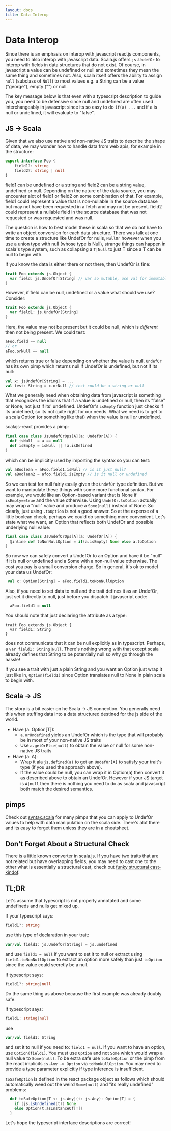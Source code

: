 ```yaml
---
layout: docs
title: Data Interop
---
```

# Data Interop
Since there is an emphasis on interop with javascript reactjs components, you
need to also interop with javascript data. Scala.js offers `js.UndefOr` to
interop with fields in data structures that do not exist. Of course, in
javascript a value can be undefined or null and sometimes they mean the same
thing and sometimes not. Also, scala itself offers the ability to assign `null`
(subclass of `Null`) to most values e.g. a String can be a value ("george"),
empty ("") or null.

The key message below is that even with a typescript description to guide you,
you need to be defensive since null and undefined are often used interchangeably
in javascript since its so easy to do `if(a) ...` and if a is null or undefined,
it will evaluate to "false".

## JS -> Scala
Given that we also use native and non-native JS traits to describe the shape of
data, we may wonder how to handle data from web apis, for example in the
structure:

```typescript
export interface Foo { 
    field1?: string
    field2?: string | null
}
```

field1 can be undefined or a string and field2 can be a string value, undefined
or null. Depending on the nature of the data source, you may encounter alot of
field1 or field2 on some combination of that. For example, field1 could
represent a value that is non-nullable in the source database but may not have
been requested in a fetch and may not be present. field2 could represent a
nullable field in the source database that was not requested or was requested
and was null.

The question is how to best model these in scala so that we do not have to write
an object conversion for each data structure. There was talk at one time to
create a structure like UndefOr for nulls, `NullOr` however when you use a union
type with null (whose type is Null), strange things can happen in scala's type
system, such as collapsing a `T|Null` to just T since a T can be null to begin
with.

If you know the data is either there or not there, then UndefOr is fine:

```scala
trait Foo extends js.Object {
  var field: js.UndefOr[String] // var so mutable, use val for immutable
}
```

However, if field can be null, undefined or a value what should we use? Consider:

```scala
trait Foo extends js.Object {
  var field1: js.UndefOr[String]
}
```

Here, the value may not be present but it could be null, which is *different*
then not being present. We could test:

```scala
aFoo.field == null
// or
aFoo.orNull == null
```

which returns true or false depending on whether the value is null. `UndefOr`
has its own pimp which returns null if UndefOr is undefined, but not if its
null:

```scala
val x: jsUndefOr[String] = ...
val test: String = x.orNull // test could be a string or null
```

What we generally need when obtaining data from javascript is something that
recognizes the idioms that if a value is undefined or null, then its "false" or
None, not just if its' undefined. UndefOr's `isEmpty` function just checks if
its undefined, so its not quite right for our needs. What we need is to get to a
scala Option (or something like that) when the value is null *or* undefined.

scalajs-react provides a pimp:
```scala
final case class JsUndefOrOps[A](a: UndefOr[A]) {
  def isNull  = a == null
  def isEmpty = isNull || !a.isDefined
}
```

which can be implicitly used by importing the syntax so you can test:

```scala
val aBoolean = aFoo.field1.isNull // is it just null?
val aBoolean2 = afoo.field1.isEmpty // is it null or undefined
```

So we can test for null fairly easily given the `UndefOr` type definition. But
we want to manipulate these things with some more functional syntax. For
example, we would like an Option-based variant that is None if `isEmpty==true`
and the value otherwise. Using `UndefOr.toOption` actually may wrap a "null"
value and produce a `Some(null)` instead of None. So clearly, just using
`.toOption` is not a good answer. So at the expense of a little boolean check,
perhaps we could do something more convenient. Let's state what we want, an
Option that reflects both UndefOr and possible underlying null value:

```scala
final case class JsUndefOrOps[A](a: UndefOr[A]) {
  @inline def toNonNullOption = if(a.isEmpty) None else a.toOption
}
```

So now we can safely convert a UndefOr to an Option and have it be "null" if it
is null or undefined and a Some with a non-null value otherwise. The cost you
pay is a small conversion charge. So in general, it's ok to model your data us
UndefOr:

```scala
 val x: Option[String] = aFoo.field1.toNonNullOption
```

Also, if you need to set data to null and the trait defines it as an UndefOr,
just set it directly to null, just before you dispatch it javascript code:

```scala
  aFoo.field1 = null
```

You should note that just declaring the attribute as a type:

```
trait Foo extends js.Object {
  var field1: String
}
```

does not communicate that it can be null explicitly as in typescript. Perhaps, a
`var field1: String|Null`. There's nothing wrong with that except scala already
defines that String to be potentially null so why go through the hassle!

If you see a trait with just a plain String and you want an Option just wrap it
just like in, `Option(field1)` since Option translates null to None in plain
scala to begin with.

## Scala -> JS
The story is a bit easier on he Scala -> JS connection. You generally need this
when stuffing data into a data structured destined for the js side of the world.

* Have (a: Option[T]): 
   * `a.orUndefined` yields an UndefOr which is the type that will probably be
     in most of your non-native JS traits
   * Use `a.getOrElse(null)` to obtain the value or null for some non-native JS traits
* Have (a: A): 
   * Wrap it ala `js.defined(a)` to get an `UndefOr[A]` to satisfy your trait's
     type (if you used the approach above).
   * If the value could be null, you can wrap it in Option(a) then convert it as
     described above to obtain an UndefOr. However if your JS target is `A|null`
     then there is nothing you need to do as scala and javascript both match the
     desired semantics.

## pimps
Check out
[syntax.scala](https://github.com/aappddeevv/scalajs-react/blob/master/scalajs-react-core/src/main/scala/syntax.scala)
for many pimps that you can apply to UndefOr values to help with data
manipulation on the scala side. There's alot there and its easy to forget them
unless they are in a cheatsheet.

## Don't Forget About a Structural Check
There is a little known converter in scala.js. If you have two traits that are
not related but have overlapping fields, you may need to cast one to the other
what is essentially a structural cast, check out [funky structural
cast-kindof](https://www.scala-js.org/api/scalajs-library/latest/#scala.scalajs.js.package@use[A](x:A):scala.scalajs.js.Using[A]).

## TL;DR
Let's assume that typescript is not properly annotated and some undefineds and nulls get mixed up. 

If your typescript says:
```typescript
field1?: string
```
use this type of declaration in your trait:
```scala
var/val field1: js.UndefOr[String] = js.undefined
```

and use `field1 = null` if you want to set it to null or extract using
`field1.toNonNullOption` to extract an option more safely than just `toOption`
since the value could secretly be a null.

If typescript says:
```typescript
field1?: string|null
```
Do the same thing as above because the first example was already doubly safe.

If typescript says:
```typescript
field1: string|null
```
use 
```scala
var/val field1: String
```

and set it to null if you need to: `field1 = null`. If you want to have an
option, use `Option(field1)`. You must use `Option` and not `Some` which would
wrap a null value to `Some(null)`. To be extra safe use `toSafeOption` or the
pimp from the react implicits `js.Any -> Option` via `toNonNullOption`. You may
need to provide a type parameter explicitly if type inference is insufficient.

`toSafeOption` is defined in the react package object as follows which should
automatically weed out the weird `Some(null)` and "its really undefined"
problems:

```scala
  def toSafeOption[T <: js.Any](t: js.Any): Option[T] = {
    if (js.isUndefined(t)) None
    else Option(t.asInstanceOf[T])
  }

``` 

Let's hope the typescript interface descriptions are correct!
